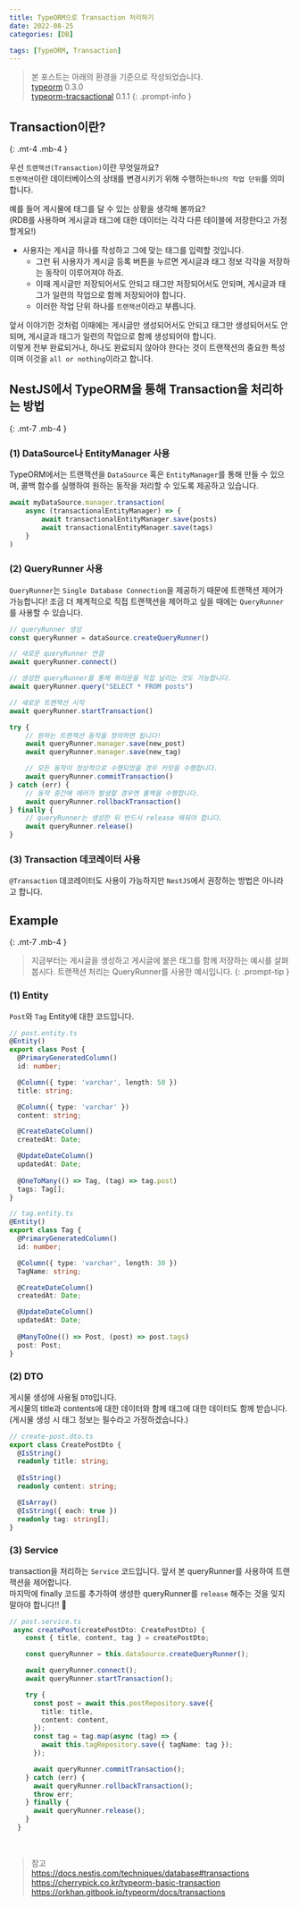 ```yaml
---
title: TypeORM으로 Transaction 처리하기
date: 2022-08-25
categories: [DB]

tags: [TypeORM, Transaction]
---
```


> 본 포스트는 아래의 환경을 기준으로 작성되었습니다. <br>
> [typeorm](https://www.npmjs.com/package/typeorm) 0.3.0 <br>
> [typeorm-tracsactional](https://www.npmjs.com/package/typeorm-transactional) 0.1.1
 {: .prompt-info }

## Transaction이란?
{: .mt-4 .mb-4 }

우선 `트랜잭션(Transaction)`이란 무엇일까요? <br>
`트랜잭션`이란 데이터베이스의 상태를 변경시키기 위해 수행하는`하나의 작업 단위`를 의미합니다.

예를 들어 게시물에 태그를 달 수 있는 상황을 생각해 볼까요? <br> (RDB를 사용하며 게시글과 태그에 대한 데이터는 각각 다른 테이블에 저장한다고 가정할게요!)
- 사용자는 게시글 하나를 작성하고 그에 맞는 태그를 입력할 것입니다.
    - 그런 뒤 사용자가 게시글 등록 버튼을 누르면 게시글과 태그 정보 각각을 저장하는 동작이 이루어져야 하죠. 
    - 이때 게시글만 저장되어서도 안되고 태그만 저장되어서도 안되며, 게시글과 태그가 일련의 작업으로 함께 저장되어야 합니다.
    - 이러한 작업 단위 하나를 `트랜잭션`이라고 부릅니다.

앞서 이야기한 것처럼 이때에는 게시글만 생성되어서도 안되고 태그만 생성되어서도 안되며, 게시글과 태그가 일련의 작업으로 함께 생성되어야 합니다. <br>
이렇게 전부 완료되거나, 하나도 완료되지 않아야 한다는 것이 트랜잭션의 중요한 특성이며 이것을 `all or nothing`이라고 합니다.

## NestJS에서 TypeORM을 통해 Transaction을 처리하는 방법
{: .mt-7 .mb-4 }

### (1) DataSource나 EntityManager 사용
TypeORM에서는 트랜잭션을 `DataSource` 혹은 `EntityManager`를 통해 만들 수 있으며, 콜백 함수를 실행하여 원하는 동작을 처리할 수 있도록 제공하고 있습니다.

``` ts
await myDataSource.manager.transaction(
    async (transactionalEntityManager) => {
        await transactionalEntityManager.save(posts)
        await transactionalEntityManager.save(tags)
    }
)
```

### (2) QueryRunner 사용
`QueryRunner`는 `Single Database Connection`을 제공하기 때문에 트랜잭션 제어가 가능합니다!
조금 더 체계적으로 직접 트랜잭션을 제어하고 싶을 때에는 `QueryRunner`를 사용할 수 있습니다.

``` ts
// queryRunner 생성
const queryRunner = dataSource.createQueryRunner()

// 새로운 queryRunner 연결
await queryRunner.connect()

// 생성한 queryRunner를 통해 쿼리문을 직접 날리는 것도 가능합니다.
await queryRunner.query("SELECT * FROM posts")

// 새로운 트랜잭션 시작
await queryRunner.startTransaction()

try {
    // 원하는 트랜잭션 동작을 정의하면 됩니다!
    await queryRunner.manager.save(new_post)
    await queryRunner.manager.save(new_tag)

    // 모든 동작이 정상적으로 수행되었을 경우 커밋을 수행합니다.
    await queryRunner.commitTransaction()
} catch (err) {
    // 동작 중간에 에러가 발생할 경우엔 롤백을 수행합니다.
    await queryRunner.rollbackTransaction()
} finally {
    // queryRunner는 생성한 뒤 반드시 release 해줘야 합니다.
    await queryRunner.release()
}
```

### (3) Transaction 데코레이터 사용
`@Transaction` 데코레이터도 사용이 가능하지만 `NestJS`에서 권장하는 방법은 아니라고 합니다.


## Example
{: .mt-7 .mb-4 }
> 지금부터는 게시글을 생성하고 게시글에 붙은 태그를 함께 저장하는 예시를 살펴봅시다. 트랜잭션 처리는 QueryRunner를 사용한 예시입니다.
{: .prompt-tip }

### (1) Entity

`Post`와 `Tag` Entity에 대한 코드입니다.

``` ts
// post.entity.ts
@Entity()
export class Post {
  @PrimaryGeneratedColumn()
  id: number;

  @Column({ type: 'varchar', length: 50 })
  title: string;

  @Column({ type: 'varchar' })
  content: string;

  @CreateDateColumn()
  createdAt: Date;

  @UpdateDateColumn()
  updatedAt: Date;
  
  @OneToMany(() => Tag, (tag) => tag.post)
  tags: Tag[];
}
```

``` ts
// tag.entity.ts
@Entity()
export class Tag {
  @PrimaryGeneratedColumn()
  id: number;

  @Column({ type: 'varchar', length: 30 })
  TagName: string;

  @CreateDateColumn()
  createdAt: Date;

  @UpdateDateColumn()
  updatedAt: Date;
  
  @ManyToOne(() => Post, (post) => post.tags)
  post: Post;
}
```

### (2) DTO 
게시물 생성에 사용될 `DTO`입니다. <br>
게시물의 title과 contents에 대한 데이터와 함께 태그에 대한 데이터도 함께 받습니다. <br>
(게시물 생성 시 태그 정보는 필수라고 가정하겠습니다.)

```ts
// create-post.dto.ts
export class CreatePostDto {
  @IsString()
  readonly title: string;
  
  @IsString()
  readonly content: string;

  @IsArray()
  @IsString({ each: true })
  readonly tag: string[];
}
```

### (3) Service
transaction을 처리하는 `Service` 코드입니다. 앞서 본 queryRunner를 사용하여 트랜잭션을 제어합니다. <br>
마지막에 finally 코드를 추가하여 생성한 queryRunner를 `release` 해주는 것을 잊지 말아야 합니다!! 🚨


```ts
// post.service.ts
 async createPost(createPostDto: CreatePostDto) {
    const { title, content, tag } = createPostDto;

    const queryRunner = this.dataSource.createQueryRunner();

    await queryRunner.connect();
    await queryRunner.startTransaction();

    try {
      const post = await this.postRepository.save({
        title: title,
        content: content,
      });
      const tag = tag.map(async (tag) => {
        await this.tagRepository.save({ tagName: tag });
      });

      await queryRunner.commitTransaction();
    } catch (err) {
      await queryRunner.rollbackTransaction();
      throw err;
    } finally {
      await queryRunner.release();
    }
  }
```

<br>

> 참고 <br>
> https://docs.nestjs.com/techniques/database#transactions <br>
> https://cherrypick.co.kr/typeorm-basic-transaction
> https://orkhan.gitbook.io/typeorm/docs/transactions